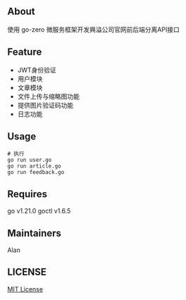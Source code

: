 ## About
使用 go-zero 微服务框架开发興溢公司官网前后端分离API接口

## Feature
* JWT身份验证
* 用户模块
* 文章模块
* 文件上传与缩略图功能
* 提供图片验证码功能
* 日志功能

## Usage
```
# 执行
go run user.go
go run article.go
go run feedback.go
```

## Requires
go v1.21.0
goctl v1.6.5

## Maintainers
Alan

## LICENSE
[MIT License](https://github.com/joanbabyfet/go-zero_synolux/blob/master/LICENSE)
